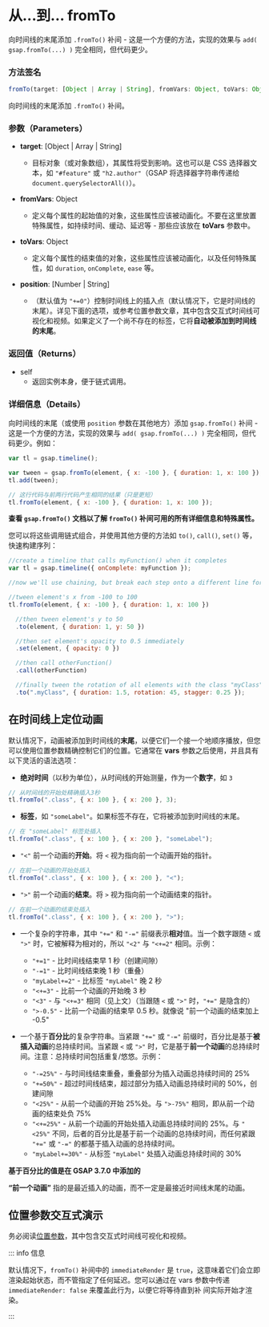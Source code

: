 # 从...到... fromTo

向时间线的末尾添加 `.fromTo()` 补间 - 这是一个方便的方法，实现的效果与 `add( gsap.fromTo(...) )` 完全相同，但代码更少。

### 方法签名

```typescript
fromTo(target: [Object | Array | String], fromVars: Object, toVars: Object, position: [Number | String]): self
```

向时间线的末尾添加 `.fromTo()` 补间。

### 参数（Parameters）

- **target**: [Object | Array | String]

  - 目标对象（或对象数组），其属性将受到影响。这也可以是 CSS 选择器文本，如 `"#feature"` 或 `"h2.author"`（GSAP 将选择器字符串传递给 `document.querySelectorAll()`）。

- **fromVars**: Object

  - 定义每个属性的起始值的对象，这些属性应该被动画化。不要在这里放置特殊属性，如持续时间、缓动、延迟等 - 那些应该放在 **toVars** 参数中。

- **toVars**: Object

  - 定义每个属性的结束值的对象，这些属性应该被动画化，以及任何特殊属性，如 `duration`, `onComplete`, `ease` 等。

- **position**: [Number | String]
  - （默认值为 `"+=0"`）控制时间线上的插入点（默认情况下，它是时间线的末尾）。详见下面的选项，或参考位置参数文章，其中包含交互式时间线可视化和视频。如果定义了一个尚不存在的标签，它将**自动被添加到时间线的末尾**。

### 返回值（Returns）

- self
  - 返回实例本身，便于链式调用。

### 详细信息（Details）

向时间线的末尾（或使用 `position` 参数在其他地方）添加 `gsap.fromTo()` 补间 - 这是一个方便的方法，实现的效果与 `add( gsap.fromTo(...) )` 完全相同，但代码更少。例如：

```javascript
var tl = gsap.timeline();

var tween = gsap.fromTo(element, { x: -100 }, { duration: 1, x: 100 });
tl.add(tween);

// 这行代码与前两行代码产生相同的结果（只是更短）
tl.fromTo(element, { x: -100 }, { duration: 1, x: 100 });
```

**查看 `gsap.fromTo()` 文档以了解 `fromTo()` 补间可用的所有详细信息和特殊属性。**

您可以将这些调用链式组合，并使用其他方便的方法如 `to()`, `call()`, `set()` 等，快速构建序列：

```javascript
//create a timeline that calls myFunction() when it completes
var tl = gsap.timeline({ onComplete: myFunction });

//now we'll use chaining, but break each step onto a different line for readability...

//tween element's x from -100 to 100
tl.fromTo(element, { x: -100 }, { duration: 1, x: 100 })

  //then tween element's y to 50
  .to(element, { duration: 1, y: 50 })

  //then set element's opacity to 0.5 immediately
  .set(element, { opacity: 0 })

  //then call otherFunction()
  .call(otherFunction)

  //finally tween the rotation of all elements with the class "myClass" to 45 and stagger the start times by 0.25 seconds
  .to(".myClass", { duration: 1.5, rotation: 45, stagger: 0.25 });
```

## 在时间线上定位动画

默认情况下，动画被添加到时间线的**末尾**，以便它们一个接一个地顺序播放，但您可以使用位置参数精确控制它们的位置。它通常在 **vars** 参数之后使用，并且具有以下灵活的语法选项：

- **绝对时间**（以秒为单位），从时间线的开始测量，作为一个**数字**，如 `3`

```javascript
// 从时间线的开始处精确插入3秒
tl.fromTo(".class", { x: 100 }, { x: 200 }, 3);
```

- **标签**，如 `"someLabel"`。如果标签不存在，它将被添加到时间线的末尾。

```javascript
// 在 "someLabel" 标签处插入
tl.fromTo(".class", { x: 100 }, { x: 200 }, "someLabel");
```

- `"<"` 前一个动画的**开始**。将 `<` 视为指向前一个动画开始的指针。

```javascript
// 在前一个动画的开始处插入
tl.fromTo(".class", { x: 100 }, { x: 200 }, "<");
```

- `">"` 前一个动画的**结束**。将 `>` 视为指向前一个动画结束的指针。

```javascript
// 在前一个动画的结束处插入
tl.fromTo(".class", { x: 100 }, { x: 200 }, ">");
```

- 一个复杂的字符串，其中 `"+="` 和 `"-="` 前缀表示**相对**值。当一个数字跟随 `<` 或 `">"` 时，它被解释为相对的，所以 `"<2"` 与 `"<+=2"` 相同。示例：

  - `"+=1"` - 比时间线结束早 1 秒（创建间隙）
  - `"-=1"` - 比时间线结束晚 1 秒（重叠）
  - `"myLabel+=2"` - 比标签 `"myLabel"` 晚 2 秒
  - `"<+=3"` - 比前一个动画的开始晚 3 秒
  - `"<3"` - 与 `"<+=3"` 相同（见上文）（当跟随 `<` 或 `">"` 时，`"+="` 是隐含的）
  - `">-0.5"` - 比前一个动画的结束早 0.5 秒。就像说 "前一个动画的结束加上 -0.5"

- 一个基于**百分比**的复杂字符串。当紧跟 `"+="` 或 `"-="` 前缀时，百分比是基于**被插入动画**的总持续时间。当紧跟 `<` 或 `">"` 时，它是基于**前一个动画**的总持续时间。注意：总持续时间包括重复/悠悠。示例：

  - `"-=25%"` - 与时间线结束重叠，重叠部分为插入动画总持续时间的 25%
  - `"+=50%"` - 超过时间线结束，超过部分为插入动画总持续时间的 50%，创建间隙
  - `"<25%"` - 从前一个动画的开始 25%处。与 `">-75%"` 相同，即从前一个动画的结束处负 75%
  - `"<+=25%"` - 从前一个动画的开始处插入动画总持续时间的 25%。与 `"<25%"` 不同，后者的百分比是基于前一个动画的总持续时间，而任何紧跟 `"+="` 或 `"-="` 的都基于插入动画的总持续时间。
  - `"myLabel+=30%"` - 从标签 `"myLabel"` 处插入动画总持续时间的 30%

**基于百分比的值是在 GSAP 3.7.0 中添加的**

**“前一个动画”** 指的是最近插入的动画，而不一定是最接近时间线末尾的动画。

## 位置参数交互式演示

<MyIframe height="700" style="width: 100%;" scrolling="no" title="Position Parameter explainer - constructor" src="https://codepen.io/2235762265/embed/emNOVVL?default-tab=result&theme-id=41164" frameborder="no" loading="lazy" allowtransparency="true" allowfullscreen="true">
</MyIframe>

务必阅读[位置参数](https://gsap.com/resources/position-parameter)，其中包含交互式时间线可视化和视频。

::: info 信息

默认情况下，`fromTo()` 补间中的 `immediateRender` 是 `true`，这意味着它们会立即渲染起始状态，而不管指定了任何延迟。您可以通过在 vars 参数中传递 `immediateRender: false` 来覆盖此行为，以便它将等待直到补
间实际开始才渲染。

:::
